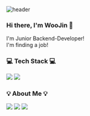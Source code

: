 ![header](https://capsule-render.vercel.app/api?type=Rounded&color=auto&height=120&section=header&text=new&nbsp;&nbsp;Developer("Park")&#59;&fontSize=70)
   
   
### Hi there, I'm WooJin 👋  
I'm Junior Backend-Developer!    
I'm finding a job!      

    
    
### 💻 Tech Stack 💻 
<img src="https://img.shields.io/badge/Java-3766AB?style=flat-square&logo=Java&logoColor=white"/> <img src="https://img.shields.io/badge/SpringBoot-6DB33F?style=flat-square&logo=SpringBoot&logoColor=white"/>    
  
   
### 💡 About Me 💡
<a href="https://velog.io/@ak2j38" target="_blank"><img src="https://img.shields.io/badge/Tech_Blog-red?style=flat-square&logo=Tech-Blog&logoColor=white"/></a> <a href="https://www.instagram.com/woo_jin911/" target="_blank"><img src="https://img.shields.io/badge/Instagram-pink?style=flat-square&logo=Instagram&logoColor=white"/></a> <img src="https://img.shields.io/badge/ak2j38@gmail.com-yellow?style=flat-square&logo=GMail&logoColor=white"/> 
  
   
<!--
**ak2j38/ak2j38** is a ✨ _special_ ✨ repository because its `README.md` (this file) appears on your GitHub profile.

Here are some ideas to get you started:
 
- 🔭 I’m currently working on ...
- 🌱 I’m currently learning ...
- 👯 I’m looking to collaborate on ...
- 🤔 I’m looking for help with ...
- 💬 Ask me about ...
- 📫 How to reach me: ...
- 😄 Pronouns: ...
- ⚡ Fun fact: ...
-->
 
